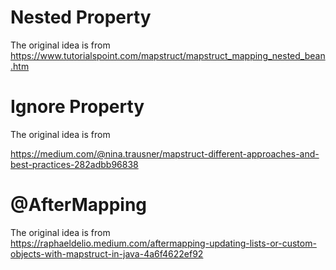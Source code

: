 # Nested Property

The original idea is from
https://www.tutorialspoint.com/mapstruct/mapstruct_mapping_nested_bean.htm

# Ignore Property

The original idea is from

https://medium.com/@nina.trausner/mapstruct-different-approaches-and-best-practices-282adbb96838

# @AfterMapping

The original idea is from  
https://raphaeldelio.medium.com/aftermapping-updating-lists-or-custom-objects-with-mapstruct-in-java-4a6f4622ef92